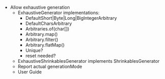 -  Allow exhaustive generation
   - ExhaustiveGenerator implementations:
     - DefaultShort|Byte|Long|BigIntegerArbitrary
     - DefaultCharsArbitrary
     - Arbitraries.of(char[])
     - Arbitrary.map()
     - Arbitrary.filter()
     - Arbitrary.flatMap()
     - Unique?
     - reset needed?
   - ExhaustiveShrinkablesGenerator implements ShrinkablesGenerator
   - Report actual generationMode
   - User Guide

